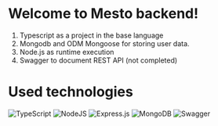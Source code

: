 # Welcome to Mesto backend!

    
1. Typescript as a project in the base language
2. Mongodb and ODM Mongoose for storing user data.
3. Node.js as runtime execution
4. Swagger to document REST API (not completed)   

# Used technologies

  
![TypeScript](https://img.shields.io/badge/typescript-%23007ACC.svg?style=for-the-badge&logo=typescript&logoColor=white) ![NodeJS](https://img.shields.io/badge/node.js-6DA55F?style=for-the-badge&logo=node.js&logoColor=white) ![Express.js](https://img.shields.io/badge/express.js-%23404d59.svg?style=for-the-badge&logo=express&logoColor=%2361DAFB) ![MongoDB](https://img.shields.io/badge/MongoDB-%234ea94b.svg?style=for-the-badge&logo=mongodb&logoColor=white) ![Swagger](https://img.shields.io/badge/-Swagger-%23Clojure?style=for-the-badge&logo=swagger&logoColor=white)

